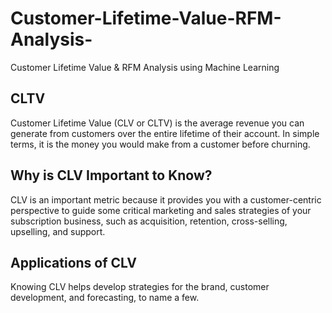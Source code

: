 # Customer-Lifetime-Value-RFM-Analysis-
Customer Lifetime Value &amp; RFM Analysis using Machine Learning

## CLTV
Customer Lifetime Value (CLV or CLTV) is the average revenue you can generate from customers over the entire lifetime of their account. In simple terms, it is the money you would make from a customer before churning.

## Why is CLV Important to Know?
CLV is an important metric because it provides you with a customer-centric perspective to guide some critical marketing and sales strategies of your subscription business, such as acquisition, retention, cross-selling, upselling, and support. 

## Applications of CLV
Knowing CLV helps develop strategies for the brand, customer development, and forecasting, to name a few.
